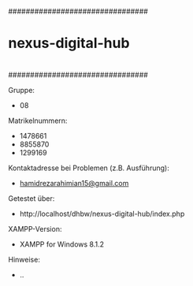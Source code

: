 ################################
#                              #
#      nexus-digital-hub       #
#                              #
################################

Gruppe: 
* 08

Matrikelnummern: 
* 1478661
* 8855870
* 1299169

Kontaktadresse bei Problemen (z.B. Ausführung):
* hamidrezarahimian15@gmail.com

Getestet über:
* http://localhost/dhbw/nexus-digital-hub/index.php

XAMPP-Version: 
* XAMPP for Windows 8.1.2

Hinweise:
* ..
